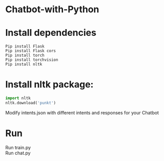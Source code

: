 # Chatbot-with-Python

# Install dependencies
```Pip install numpy
Pip install Flask 
Pip install Flask cors
Pip install torch 
Pip install torchvision 
Pip install nltk
```

# Install nltk package:
```py
import nltk
nltk.download('punkt')
``` 
Modify intents.json with different intents and responses for your Chatbot  

# Run
Run train.py  
Run chat.py


